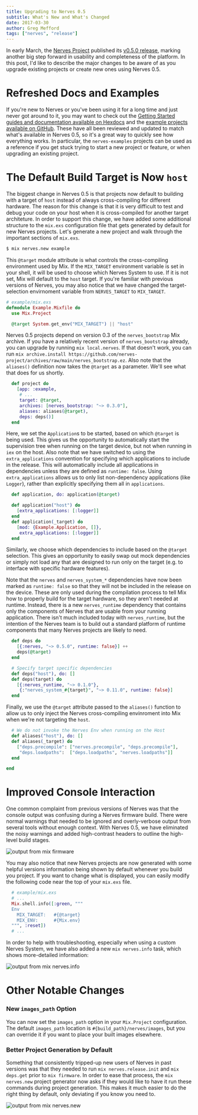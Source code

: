 ```yaml
---
title: Upgrading to Nerves 0.5
subtitle: What's New and What's Changed
date: 2017-03-30
author: Greg Mefford
tags: ["nerves", "release"]
---
```


In early March, the [Nerves Project](http://www.nerves-project.org) published its [v0.5.0 release](https://github.com/nerves-project/nerves/releases/tag/v0.5.0), marking another big step forward in usability and completeness of the platform.
In this post, I'd like to describe the major changes to be aware of as you upgrade existing projects or create new ones using Nerves 0.5.

# Refreshed Docs and Examples

If you're new to Nerves or you've been using it for a long time and just never got around to it, you may want to check out the [Getting Started guides and documentation available on Hexdocs](https://hexdocs.pm/nerves/getting-started.html) and the [example projects available on GitHub](https://github.com/nerves-project/nerves-examples).
These have all been reviewed and updated to match what's available in Nerves 0.5, so it's a great way to quickly see how everything works.
In particular, the `nerves-examples` projects can be used as a reference if you get stuck trying to start a new project or feature, or when upgrading an existing project.

# The Default Build Target is Now `host`

The biggest change in Nerves 0.5 is that projects now default to building with a target of `host` instead of always cross-compiling for different hardware.
The reason for this change is that it is very difficult to test and debug your code on your host when it is cross-compiled for another target architeture.
In order to support this change, we have added some additional structure to the `mix.exs` configuration file that gets generated by default for new Nerves projects.
Let's generate a new project and walk through the important sections of `mix.exs`.

```bash
$ mix nerves.new example
```

This `@target` module attribute is what controls the cross-compiling environment used by Mix.
If the `MIX_TARGET` environment variable is set in your shell, it will be used to choose which Nerves System to use.
If it is not set, Mix will default to the `host` target.
If you're familiar with previous versions of Nerves, you may also notice that we have changed the target-selection envirnoment variable from `NERVES_TARGET` to `MIX_TARGET`.

```elixir
# example/mix.exs
defmodule Example.Mixfile do
  use Mix.Project

  @target System.get_env("MIX_TARGET") || "host"
```

Nerves 0.5 projects depend on version 0.3 of the `nerves_bootstrap` Mix archive.
If you have a relatively recent version of `nerves_bootstrap` already, you can upgrade by running `mix local.nerves`.
If that doesn't work, you can run `mix archive.install https://github.com/nerves-project/archives/raw/main/nerves_bootstrap.ez`.
Also note that the `aliases()` definition now takes the `@target` as a parameter.
We'll see what that does for us shortly.

```elixir
  def project do
    [app: :example,
     # ...
     target: @target,
     archives: [nerves_bootstrap: "~> 0.3.0"],
     aliases: aliases(@target),
     deps: deps()]
  end
```

Here, we set the `Application`s to be started, based on which `@target` is being used.
This gives us the opportunity to automatically start the supervision tree when running on the target device, but not when running in `iex` on the host.
Also note that we have switched to using the `extra_applications` convention for specifying which applications to include in the release.
This will automatically include all applications in dependencies unless they are defined as `runtime: false`.
Using `extra_applications` allows us to only list non-dependency applications (like `Logger`), rather than explicitly specifying them all in `applications`.

```elixir
  def application, do: application(@target)

  def application("host") do
    [extra_applications: [:logger]]
  end
  def application(_target) do
    [mod: {Example.Application, []},
     extra_applications: [:logger]]
  end
```

Similarly, we choose which dependencies to include based on the `@target` selection.
This gives an opportunity to easily swap out mock dependencies or simply not load any that are designed to run only on the target (e.g. to interface with specific hardware features).

Note that the `nerves` and `nerves_system_*` dependencies have now been marked as `runtime: false` so that they will not be included in the release on the device.
These are only used during the compilation process to tell Mix how to properly build for the target hardware, so they aren't needed at runtime.
Instead, there is a new `nerves_runtime` dependency that contains only the components of Nerves that are usable from your running application.
There isn't much included today with `nerves_runtime`, but the intention of the Nerves team is to build out a standard platform of runtime components that many Nerves projects are likely to need.

```elixir
  def deps do
    [{:nerves, "~> 0.5.0", runtime: false}] ++
    deps(@target)
  end

  # Specify target specific dependencies
  def deps("host"), do: []
  def deps(target) do
    [{:nerves_runtime, "~> 0.1.0"},
     {:"nerves_system_#{target}", "~> 0.11.0", runtime: false}]
  end
```

Finally, we use the `@target` attribute passed to the `aliases()` function to allow us to only inject the Nerves cross-compiling envinroment into Mix when we're not targeting the `host`.

```elixir
  # We do not invoke the Nerves Env when running on the Host
  def aliases("host"), do: []
  def aliases(_target) do
    ["deps.precompile": ["nerves.precompile", "deps.precompile"],
     "deps.loadpaths":  ["deps.loadpaths", "nerves.loadpaths"]]
  end

end
```

# Improved Console Interaction

One common complaint from previous versions of Nerves was that the console output was confusing during a Nerves firmware build.
There were normal warnings that needed to be ignored and overly-verbose output from several tools without enough context.
With Nerves 0.5, we have eliminated the noisy warnings and added high-contrast headers to outline the high-level build stages.

![output from mix firmware](/images/2017-03-30/mix_firmware.png)

You may also notice that new Nerves projects are now generated with some helpful versions information being shown by default whenever you build you project.
If you want to change what is displayed, you can easily modify the following code near the top of your `mix.exs` file.

```elixir
  # example/mix.exs
  # ...
  Mix.shell.info([:green, """
  Env
    MIX_TARGET:   #{@target}
    MIX_ENV:      #{Mix.env}
  """, :reset])
  # ...
```

In order to help with troubleshooting, especially when using a custom Nerves System, we have also added a new `mix nerves.info` task, which shows more-detailed information:

![output from mix nerves.info](/images/2017-03-30/mix_nerves.info.png)

# Other Notable Changes

### New `images_path` Option

You can now set the `images_path` option in your `Mix.Project` configuration.
The default `images_path` location is `#{build_path}/nerves/images`, but you can override it if you want to place your built images elsewhere.

### Better Project Generation by Default

Something that consistently tripped-up new users of Nerves in past versions was that they needed to run `mix nerves.release.init` and `mix deps.get` prior to `mix firmware`.
In order to ease that process, the `mix nerves.new` project generator now asks if they would like to have it run these commands during project generation.
This makes it much easier to do the right thing by default, only deviating if you know you need to.

![output from mix nerves.new](/images/2017-03-30/mix_nerves.new.png)
